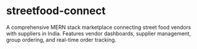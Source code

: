 # streetfood-connect
A comprehensive MERN stack marketplace connecting street food vendors with suppliers in India. Features vendor dashboards, supplier management, group ordering, and real-time order tracking.
